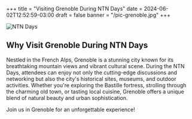 +++
title = "Visiting Grenoble During NTN Days"
date = 2024-06-02T12:52:59-03:00
draft = false
banner = "/pic-grenoble.jpg"
+++

![NTN Days](/ntndays2024/pic-grenoble.jpg)

## Why Visit Grenoble During NTN Days

Nestled in the French Alps, Grenoble is a stunning city known for its breathtaking mountain views and vibrant cultural scene. During the NTN Days, attendees can enjoy not only the cutting-edge discussions and networking but also the city's historical sites, museums, and outdoor activities. Whether you're exploring the Bastille fortress, strolling through the charming old town, or tasting local cuisine, Grenoble offers a unique blend of natural beauty and urban sophistication.

Join us in Grenoble for an unforgettable experience! 
